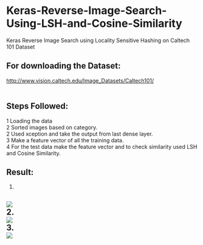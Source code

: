 # Keras-Reverse-Image-Search-Using-LSH-and-Cosine-Similarity
Keras Reverse Image Search using Locality Sensitive Hashing on Caltech 101 Dataset

## For downloading the Dataset:<br />
http://www.vision.caltech.edu/Image_Datasets/Caltech101/<br /><br />

## Steps Followed:<br />
1 Loading the data<br />
2 Sorted images based on category.<br />
2 Used xception and take the output from last dense layer.<br />
3 Make a feature vector of all the training data.<br />
4 For the test data make the feature vector and to check similarity used LSH and Cosine Similarity.<br />

## Result: <br />
1. <br />
![](https://github.com/TanyaChutani/Keras-Reverse-Image-Search-Using-LSH-and-Cosine-Similarity/blob/master/Bikes.png)<br />
2. <br />
![](https://github.com/TanyaChutani/Keras-Reverse-Image-Search-Using-LSH-and-Cosine-Similarity/blob/master/Car.png)<br />
3. <br />
![](https://github.com/TanyaChutani/Keras-Reverse-Image-Search-Using-LSH-and-Cosine-Similarity/blob/master/Airplanes.png)<br />
-
